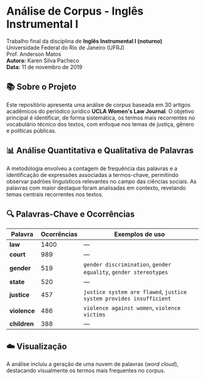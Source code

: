 # Análise de Corpus - Inglês Instrumental I

Trabalho final da disciplina de **Inglês Instrumental I (noturno)**  
Universidade Federal do Rio de Janeiro (UFRJ)  
Prof. Anderson Matos  
**Autora:** Karen Silva Pacheco  
**Data:** 11 de novembro de 2019

## 📚 Sobre o Projeto

Este repositório apresenta uma análise de corpus baseada em 30 artigos acadêmicos do periódico jurídico **UCLA Women's Law Journal**. O objetivo principal é identificar, de forma sistemática, os termos mais recorrentes no vocabulário técnico dos textos, com enfoque nos temas de justiça, gênero e políticas públicas.

## 📊 Análise Quantitativa e Qualitativa de Palavras

A metodologia envolveu a contagem de frequência das palavras e a identificação de expressões associadas a termos-chave, permitindo observar padrões linguísticos relevantes no campo das ciências sociais. As palavras com maior destaque foram analisadas em contexto, revelando temas centrais recorrentes nos textos.

## 🔍 Palavras-Chave e Ocorrências

| Palavra       | Ocorrências | Exemplos de uso                                        |
|---------------|-------------|---------------------------------------------------------|
| **law**       | 1400        | —                                                       |
| **court**     | 989         | —                                                       |
| **gender**    | 519         | `gender discrimination`, `gender equality`, `gender stereotypes` |
| **state**     | 520         | —                                                       |
| **justice**   | 457         | `justice system are flawed`, `justice system provides insufficient` |
| **violence**  | 486         | `violence against women`, `violence victims`           |
| **children**  | 388         | —                                                       |

## ☁️ Visualização

A análise incluiu a geração de uma nuvem de palavras (*word cloud*), destacando visualmente os termos mais frequentes no corpus.
